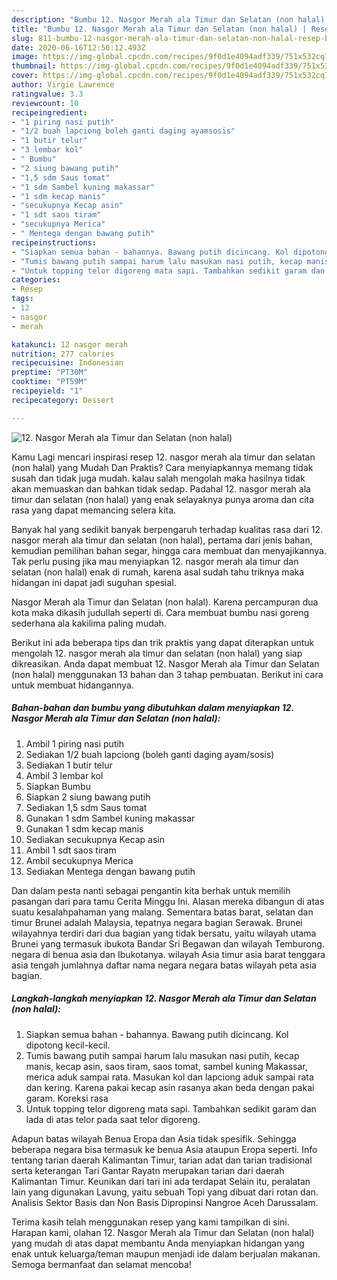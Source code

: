 ```yaml
---
description: "Bumbu 12. Nasgor Merah ala Timur dan Selatan (non halal) | Resep Bumbu 12. Nasgor Merah ala Timur dan Selatan (non halal) Yang Sempurna"
title: "Bumbu 12. Nasgor Merah ala Timur dan Selatan (non halal) | Resep Bumbu 12. Nasgor Merah ala Timur dan Selatan (non halal) Yang Sempurna"
slug: 811-bumbu-12-nasgor-merah-ala-timur-dan-selatan-non-halal-resep-bumbu-12-nasgor-merah-ala-timur-dan-selatan-non-halal-yang-sempurna
date: 2020-06-16T12:50:12.493Z
image: https://img-global.cpcdn.com/recipes/9f0d1e4094adf339/751x532cq70/12-nasgor-merah-ala-timur-dan-selatan-non-halal-foto-resep-utama.jpg
thumbnail: https://img-global.cpcdn.com/recipes/9f0d1e4094adf339/751x532cq70/12-nasgor-merah-ala-timur-dan-selatan-non-halal-foto-resep-utama.jpg
cover: https://img-global.cpcdn.com/recipes/9f0d1e4094adf339/751x532cq70/12-nasgor-merah-ala-timur-dan-selatan-non-halal-foto-resep-utama.jpg
author: Virgie Lawrence
ratingvalue: 3.3
reviewcount: 10
recipeingredient:
- "1 piring nasi putih"
- "1/2 buah lapciong boleh ganti daging ayamsosis"
- "1 butir telur"
- "3 lembar kol"
- " Bumbu"
- "2 siung bawang putih"
- "1,5 sdm Saus tomat"
- "1 sdm Sambel kuning makassar"
- "1 sdm kecap manis"
- "secukupnya Kecap asin"
- "1 sdt saos tiram"
- "secukupnya Merica"
- " Mentega dengan bawang putih"
recipeinstructions:
- "Siapkan semua bahan - bahannya. Bawang putih dicincang. Kol dipotong kecil-kecil."
- "Tumis bawang putih sampai harum lalu masukan nasi putih, kecap manis, kecap asin, saos tiram, saos tomat, sambel kuning Makassar, merica aduk sampai rata. Masukan kol dan lapciong aduk sampai rata dan kering. Karena pakai kecap asin rasanya akan beda dengan pakai garam. Koreksi rasa"
- "Untuk topping telor digoreng mata sapi. Tambahkan sedikit garam dan lada di atas telor pada saat telor digoreng."
categories:
- Resep
tags:
- 12
- nasgor
- merah

katakunci: 12 nasgor merah 
nutrition: 277 calories
recipecuisine: Indonesian
preptime: "PT30M"
cooktime: "PT59M"
recipeyield: "1"
recipecategory: Dessert

---
```



![12. Nasgor Merah ala Timur dan Selatan (non halal)](https://img-global.cpcdn.com/recipes/9f0d1e4094adf339/751x532cq70/12-nasgor-merah-ala-timur-dan-selatan-non-halal-foto-resep-utama.jpg)

Kamu Lagi mencari inspirasi resep 12. nasgor merah ala timur dan selatan (non halal) yang Mudah Dan Praktis? Cara menyiapkannya memang tidak susah dan tidak juga mudah. kalau salah mengolah maka hasilnya tidak akan memuaskan dan bahkan tidak sedap. Padahal 12. nasgor merah ala timur dan selatan (non halal) yang enak selayaknya punya aroma dan cita rasa yang dapat memancing selera kita.

Banyak hal yang sedikit banyak berpengaruh terhadap kualitas rasa dari 12. nasgor merah ala timur dan selatan (non halal), pertama dari jenis bahan, kemudian pemilihan bahan segar, hingga cara membuat dan menyajikannya. Tak perlu pusing jika mau menyiapkan 12. nasgor merah ala timur dan selatan (non halal) enak di rumah, karena asal sudah tahu triknya maka hidangan ini dapat jadi suguhan spesial.

Nasgor Merah ala Timur dan Selatan (non halal). Karena percampuran dua kota maka dikasih judullah seperti di. Cara membuat bumbu nasi goreng sederhana ala kakilima paling mudah.


Berikut ini ada beberapa tips dan trik praktis yang dapat diterapkan untuk mengolah 12. nasgor merah ala timur dan selatan (non halal) yang siap dikreasikan. Anda dapat membuat 12. Nasgor Merah ala Timur dan Selatan (non halal) menggunakan 13 bahan dan 3 tahap pembuatan. Berikut ini cara untuk membuat hidangannya.

<!--inarticleads1-->

##### Bahan-bahan dan bumbu yang dibutuhkan dalam menyiapkan 12. Nasgor Merah ala Timur dan Selatan (non halal):

1. Ambil 1 piring nasi putih
1. Sediakan 1/2 buah lapciong (boleh ganti daging ayam/sosis)
1. Sediakan 1 butir telur
1. Ambil 3 lembar kol
1. Siapkan  Bumbu
1. Siapkan 2 siung bawang putih
1. Sediakan 1,5 sdm Saus tomat
1. Gunakan 1 sdm Sambel kuning makassar
1. Gunakan 1 sdm kecap manis
1. Sediakan secukupnya Kecap asin
1. Ambil 1 sdt saos tiram
1. Ambil secukupnya Merica
1. Sediakan  Mentega dengan bawang putih


Dan dalam pesta nanti sebagai pengantin kita berhak untuk memilih pasangan dari para tamu Cerita Minggu Ini. Alasan mereka dibangun di atas suatu kesalahpahaman yang malang. Sementara batas barat, selatan dan timur Brunei adalah Malaysia, tepatnya negara bagian Serawak. Brunei wilayahnya terdiri dari dua bagian yang tidak bersatu, yaitu wilayah utama Brunei yang termasuk ibukota Bandar Sri Begawan dan wilayah Temburong. negara di benua asia dan Ibukotanya. wilayah Asia timur asia barat tenggara asia tengah jumlahnya daftar nama negara negara batas wilayah peta asia bagian. 

<!--inarticleads2-->

##### Langkah-langkah menyiapkan 12. Nasgor Merah ala Timur dan Selatan (non halal):

1. Siapkan semua bahan - bahannya. Bawang putih dicincang. Kol dipotong kecil-kecil.
1. Tumis bawang putih sampai harum lalu masukan nasi putih, kecap manis, kecap asin, saos tiram, saos tomat, sambel kuning Makassar, merica aduk sampai rata. Masukan kol dan lapciong aduk sampai rata dan kering. Karena pakai kecap asin rasanya akan beda dengan pakai garam. Koreksi rasa
1. Untuk topping telor digoreng mata sapi. Tambahkan sedikit garam dan lada di atas telor pada saat telor digoreng.


Adapun batas wilayah Benua Eropa dan Asia tidak spesifik. Sehingga beberapa negara bisa termasuk ke benua Asia ataupun Eropa seperti. Info tentang tarian daerah Kalimantan Timur, tarian adat dan tarian tradisional serta keterangan Tari Gantar Rayatn merupakan tarian dari daerah Kalimantan Timur. Keunikan dari tari ini ada terdapat Selain itu, peralatan lain yang digunakan Lavung, yaitu sebuah Topi yang dibuat dari rotan dan. Analisis Sektor Basis dan Non Basis Dipropinsi Nangroe Aceh Darussalam. 

Terima kasih telah menggunakan resep yang kami tampilkan di sini. Harapan kami, olahan 12. Nasgor Merah ala Timur dan Selatan (non halal) yang mudah di atas dapat membantu Anda menyiapkan hidangan yang enak untuk keluarga/teman maupun menjadi ide dalam berjualan makanan. Semoga bermanfaat dan selamat mencoba!
